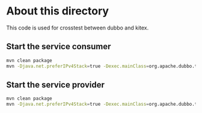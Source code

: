 # About this directory

This code is used for crosstest between dubbo and kitex.

## Start the service consumer

```bash
mvn clean package
mvn -Djava.net.preferIPv4Stack=true -Dexec.mainClass=org.apache.dubbo.tests.client.Application exec:java
```

## Start the service provider

```bash
mvn clean package
mvn -Djava.net.preferIPv4Stack=true -Dexec.mainClass=org.apache.dubbo.tests.provider.Application exec:java
```
